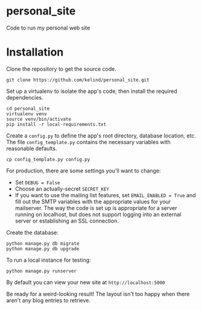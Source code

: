 # personal_site
Code to run my personal web site

Installation
===

Clone the repository to get the source code.

    git clone https://github.com/kelind/personal_site.git

Set up a virtualenv to isolate the app's code, then install the required dependencies.

    cd personal_site
    virtualenv venv
    source venv/bin/activate
    pip install -r local-requirements.txt

Create a `config.py` to define the app's root directory, database location, etc. The file `config_template.py` contains the necessary variables with reasonable defaults.

    cp config_template.py config.py

For production, there are some settings you'll want to change:

* Set `DEBUG = False`
* Choose an actually-secret `SECRET_KEY`
* If you want to use the mailing list features, set `EMAIL_ENABLED = True` and fill out the SMTP variables with the appropriate values for your mailserver. The way the code is set up is appropriate for a server running on localhost, but does not support logging into an external server or establishing an SSL connection.

Create the database:

    python manage.py db migrate
    python manage.py db upgrade

To run a local instance for testing:

    python manage.py runserver

By default you can view your new site at `http://localhost:5000`

Be ready for a weird-looking result! The layout isn't too happy when there aren't any blog entries to retrieve.
